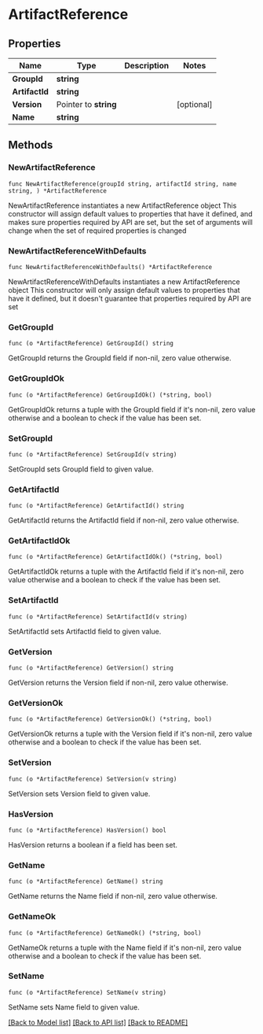 # ArtifactReference

## Properties

Name | Type | Description | Notes
------------ | ------------- | ------------- | -------------
**GroupId** | **string** |  | 
**ArtifactId** | **string** |  | 
**Version** | Pointer to **string** |  | [optional] 
**Name** | **string** |  | 

## Methods

### NewArtifactReference

`func NewArtifactReference(groupId string, artifactId string, name string, ) *ArtifactReference`

NewArtifactReference instantiates a new ArtifactReference object
This constructor will assign default values to properties that have it defined,
and makes sure properties required by API are set, but the set of arguments
will change when the set of required properties is changed

### NewArtifactReferenceWithDefaults

`func NewArtifactReferenceWithDefaults() *ArtifactReference`

NewArtifactReferenceWithDefaults instantiates a new ArtifactReference object
This constructor will only assign default values to properties that have it defined,
but it doesn't guarantee that properties required by API are set

### GetGroupId

`func (o *ArtifactReference) GetGroupId() string`

GetGroupId returns the GroupId field if non-nil, zero value otherwise.

### GetGroupIdOk

`func (o *ArtifactReference) GetGroupIdOk() (*string, bool)`

GetGroupIdOk returns a tuple with the GroupId field if it's non-nil, zero value otherwise
and a boolean to check if the value has been set.

### SetGroupId

`func (o *ArtifactReference) SetGroupId(v string)`

SetGroupId sets GroupId field to given value.


### GetArtifactId

`func (o *ArtifactReference) GetArtifactId() string`

GetArtifactId returns the ArtifactId field if non-nil, zero value otherwise.

### GetArtifactIdOk

`func (o *ArtifactReference) GetArtifactIdOk() (*string, bool)`

GetArtifactIdOk returns a tuple with the ArtifactId field if it's non-nil, zero value otherwise
and a boolean to check if the value has been set.

### SetArtifactId

`func (o *ArtifactReference) SetArtifactId(v string)`

SetArtifactId sets ArtifactId field to given value.


### GetVersion

`func (o *ArtifactReference) GetVersion() string`

GetVersion returns the Version field if non-nil, zero value otherwise.

### GetVersionOk

`func (o *ArtifactReference) GetVersionOk() (*string, bool)`

GetVersionOk returns a tuple with the Version field if it's non-nil, zero value otherwise
and a boolean to check if the value has been set.

### SetVersion

`func (o *ArtifactReference) SetVersion(v string)`

SetVersion sets Version field to given value.

### HasVersion

`func (o *ArtifactReference) HasVersion() bool`

HasVersion returns a boolean if a field has been set.

### GetName

`func (o *ArtifactReference) GetName() string`

GetName returns the Name field if non-nil, zero value otherwise.

### GetNameOk

`func (o *ArtifactReference) GetNameOk() (*string, bool)`

GetNameOk returns a tuple with the Name field if it's non-nil, zero value otherwise
and a boolean to check if the value has been set.

### SetName

`func (o *ArtifactReference) SetName(v string)`

SetName sets Name field to given value.



[[Back to Model list]](../README.md#documentation-for-models) [[Back to API list]](../README.md#documentation-for-api-endpoints) [[Back to README]](../README.md)


